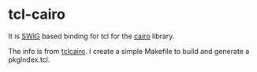 # tcl-cairo

It is [SWIG](http://swig.org/) based binding for tcl for the [cairo](https://www.cairographics.org/) library.

The info is from [tclcairo](https://wiki.tcl.tk/29305).
I create a simple Makefile to build and generate a pkgIndex.tcl.
